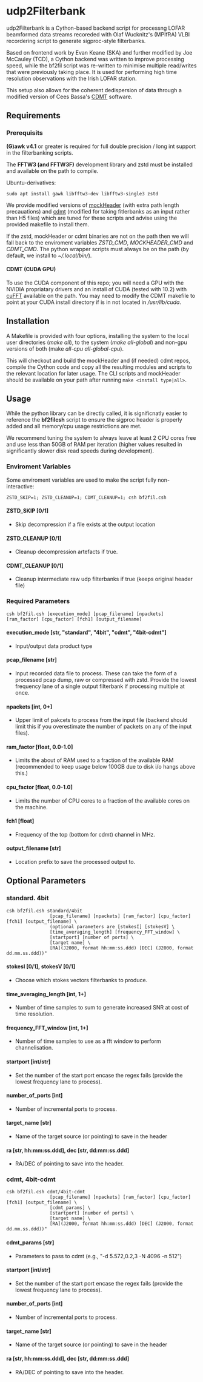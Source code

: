 udp2Filterbank
==============

udp2Filterbank is a Cython-based backend script for processng LOFAR beamformed data streams recoreded with Olaf Wucknitz's (MPIfRA) VLBI recordering script to generate sigproc-style filterbanks. 

Based on frontend work by Evan Keane (SKA) and further modified by Joe McCauley (TCD), a Cython backend was written to improve processing speed, while the bf2fil script was re-written to minimise multiple read/writes that were previously taking place. It is used for performing high time resolution observations with the Irish LOFAR station.

This setup also allows for the coherent dedispersion of data through a modified version of Cees Bassa's [CDMT](https://github.com/cbassa/cdmt) software.

Requirements
-------	
### Prerequisits
**(G)awk v4.1** or greater is required for full double precision / long int support in the filterbanking scripts.

The **FFTW3 (and FFTW3F)** development library and zstd must be installed and available on the path to compile.

Ubuntu-derivatives:
```
sudo apt install gawk libfftw3-dev libfftw3-single3 zstd
```

We provide modified versions of [mockHeader](https://github.com/David-McKenna/mockHeader) (with extra path length precauations) and [cdmt](https://github.com/David-McKenna/cdmt) (modified for taking fitlerbanks as an input rather than H5 files) which are tuned for these scripts and advise using the provided makefile to install them.

If the zstd, mockHeader or cdmt binaries are not on the path then we will fall back to the enviroment variables *ZSTD_CMD*, *MOCKHEADER_CMD* and *CDMT_CMD*. The python wrapper scripts must always be on the path (by default, we install to *~/.local/bin/*). 

#### CDMT (CUDA GPU)
To use the CUDA component of this repo; you will need a GPU with the NVIDIA propriatary drivers and an install of CUDA (tested with 10.2) with [cuFFT](https://developer.nvidia.com/cufft) available on the path. You may need to modify the CDMT makefile to point at your CUDA install directory if is in not located in */usr/lib/cuda*.

Installation
------------
A Makefile is provided with four options, installing the system to the local user directories (*make all*), to the system (*make all-global*) and non-gpu versions of both (make *all-cpu all-global-cpu*).

This will checkout and build the mockHeader and (if needed) cdmt repos, compile the Cython code and copy all the resulting modules and scripts to the relevant location for later usage. The CLI scripts and mockHeader should be available on your path after running `make <install type|all>`.

Usage
-----
While the python library can be directly called, it is significnatly easier to reference the **bf2filcsh** script to ensure the sigproc header is properly added and all memory/cpu usage restrictions are met.

We recommend tuning the system to always leave at least 2 CPU cores free and use less than 50GB of RAM per iteration (higher values resulted in significantly slower disk read speeds during development).

### Enviroment Variables
Some enviroment variables are used to make the script fully non-interactive:
```
ZSTD_SKIP=1; ZSTD_CLEANUP=1; CDMT_CLEANUP=1; csh bf2fil.csh
```
#### ZSTD_SKIP [0/1]
- Skip decompression if a file exists at the output location

#### ZSTD_CLEANUP [0/1]
- Cleanup decompression artefacts if true.

#### CDMT_CLEANUP [0/1]
- Cleanup intermediate raw udp filterbanks if true (keeps original header file)

### Required Parameters
```
csh bf2fil.csh [execution_mode] [pcap_filename] [npackets] [ram_factor] [cpu_factor] [fch1] [output_filename]

```

#### execution_mode [str, "standard", "4bit", "cdmt", "4bit-cdmt"]
- Input/output data product type

#### pcap_filename [str]
- Input recorded data file to process. These can take the form of a processed pcap dump, raw or compressed with zstd. Provide the lowest frequency lane of a single output filterbank if processing multiple at once.

#### npackets [int, 0+]
- Upper limit of pakcets to process from the input file (backend should limit this if you overestimate the number of packets on any of the input files).

#### ram_factor [float, 0.0-1.0]
- Limits the about of RAM used to a fraction of the available RAM (recommended to keep usage below 100GB due to disk i/o hangs above this.)

#### cpu_factor [float, 0.0-1.0]
- Limits the number of CPU cores to a fraction of the available cores on the machine.

#### fch1 [float]
- Frequency of the top (bottom for cdmt) channel in MHz.

#### output_filename [str]
- Location prefix to save the processed output to.

## Optional Parameters
### standard. 4bit
```
csh bf2fil.csh standard/4bit
				[pcap_filename] [npackets] [ram_factor] [cpu_factor] [fch1] [output_filename] \
			   	(optional parameters are [stokesI] [stokesV] \
			   	[time_averaging_length] [frequency_FFT_window] \
			   	[startport] [number of ports] \
			   	[target name] \
				[RA](J2000, format hh:mm:ss.ddd) [DEC] (J2000, format dd.mm.ss.ddd))"
```
#### stokesI [0/1], stokesV [0/1]
- Choose which stokes vectors filterbanks to produce.

#### time_averaging_length [int, 1+]
- Number of time samples to sum to generate increased SNR at cost of time resolution.

#### frequency_FFT_window [int, 1+]
- Number of time samples to use as a fft window to perform channelisation.

#### startport [int/str]
- Set the number of the start port encase the regex fails (provide the lowest frequency lane to process).

#### number_of_ports [int]
- Number of incremental ports to process.

#### target_name [str]
- Name of the target source (or pointing) to save in the header

#### ra [str, hh:mm:ss.ddd], dec [str, dd:mm:ss.ddd]
- RA/DEC of pointing to save into the header.

### cdmt, 4bit-cdmt
```
csh bf2fil.csh cdmt/4bit-cdmt
				[pcap_filename] [npackets] [ram_factor] [cpu_factor] [fch1] [output_filename] \
				[cdmt_params] \
			   	[startport] [number of ports] \
			   	[target name] \
			   	[RA](J2000, format hh:mm:ss.ddd) [DEC] (J2000, format dd.mm.ss.ddd))"

```
#### cdmt_params [str]
- Parameters to pass to cdmt (e.g., "-d 5.572,0.2,3 -N 4096 -n 512")

#### startport [int/str]
- Set the number of the start port encase the regex fails (provide the lowest frequency lane to process).

#### number_of_ports [int]
- Number of incremental ports to process.

#### target_name [str]
- Name of the target source (or pointing) to save in the header

#### ra [str, hh:mm:ss.ddd], dec [str, dd:mm:ss.ddd]
- RA/DEC of pointing to save into the header.